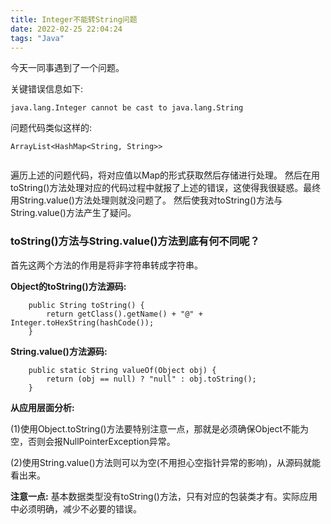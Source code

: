 ```yaml
---
title: Integer不能转String问题
date: 2022-02-25 22:04:24
tags: "Java"
---
```

今天一同事遇到了一个问题。

关键错误信息如下:
```
java.lang.Integer cannot be cast to java.lang.String

```
<!--more-->

问题代码类似这样的:
```
ArrayList<HashMap<String, String>>


```

遍历上述的问题代码，将对应值以Map的形式获取然后存储进行处理。
然后在用toString()方法处理对应的代码过程中就报了上述的错误，这使得我很疑惑。最终用String.value()方法处理则就没问题了。
然后使我对toString()方法与String.value()方法产生了疑问。

### toString()方法与String.value()方法到底有何不同呢？

首先这两个方法的作用是将非字符串转成字符串。

**Object的toString()方法源码:**
```
    public String toString() {
        return getClass().getName() + "@" + Integer.toHexString(hashCode());
    }

```


**String.value()方法源码:**
```
    public static String valueOf(Object obj) {
        return (obj == null) ? "null" : obj.toString();
    }

```

**从应用层面分析:**

(1)使用Object.toString()方法要特别注意一点，那就是必须确保Object不能为空，否则会报NullPointerException异常。

(2)使用String.value()方法则可以为空(不用担心空指针异常的影响)，从源码就能看出来。


**注意一点:**
基本数据类型没有toString()方法，只有对应的包装类才有。实际应用中必须明确，减少不必要的错误。

